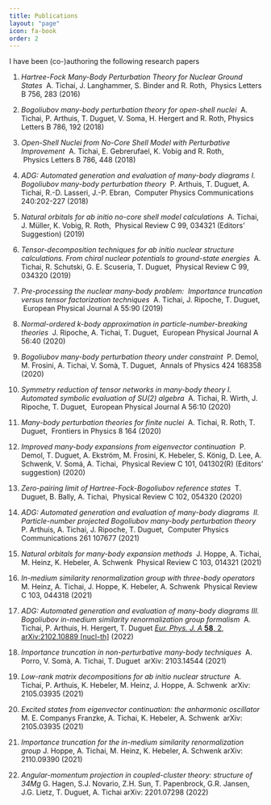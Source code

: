 ```yaml
---
title: Publications
layout: "page"
icon: fa-book
order: 2
---
```


I have been (co-)authoring the following research papers

1. *Hartree-Fock Many-Body Perturbation Theory for Nuclear Ground States *
A. Tichai, J. Langhammer, S. Binder and R. Roth,
 Physics Letters B 756, 283 (2016)

2. *Bogoliubov many-body perturbation theory for open-shell nuclei*
 A. Tichai, P.  Arthuis, T. Duguet,  V. Soma, H. Hergert and R. Roth, Physics Letters B 786, 192 (2018)

3. *Open-Shell Nuclei from No-Core Shell Model with Perturbative Improvement*
 A. Tichai, E. Gebrerufael, K.  Vobig and R. Roth,  
 Physics Letters B 786, 448 (2018)

4. *ADG: Automated generation and evaluation of many-body diagrams I. Bogoliubov many-body perturbation theory *
P. Arthuis, T. Duguet, A. Tichai, R.-D. Lasseri, J.-P. Ebran,
 Computer Physics Communications 240:202-227 (2018)

5. *Natural orbitals for ab initio no-core shell model calculations *
A. Tichai, J. Müller, K. Vobig, R. Roth, 
Physical Review C 99, 034321 (Editors’ Suggestion) (2019)

6. *Tensor-decomposition techniques for ab initio nuclear structure calculations. From chiral nuclear potentials to ground-state energies *
A. Tichai, R. Schutski, G. E. Scuseria, T. Duguet,
 Physical Review C 99, 034320 (2019)

7. *Pre-processing the nuclear many-body problem:   Importance truncation versus tensor factorization techniques *
A. Tichai, J. Ripoche, T. Duguet,
 European Physical Journal A 55:90 (2019)

8. *Normal-ordered k-body approximation in particle-number-breaking theories*
 J. Ripoche, A. Tichai, T. Duguet,
 European Physical Journal A 56:40 (2020)

9. *Bogoliubov many-body perturbation theory under constraint *
P. Demol, M. Frosini, A. Tichai, V. Somà, T. Duguet,
 Annals of Physics 424 168358 (2020)

10. *Symmetry reduction of tensor networks in many-body theory I. Automated symbolic evaluation of SU(2) algebra *
A. Tichai, R. Wirth, J. Ripoche, T. Duguet,
 European Physical Journal A 56:10 (2020)

11. *Many-body perturbation theories for finite nuclei *
A. Tichai, R. Roth, T. Duguet,
 Frontiers in Physics 8 164 (2020)

12. *Improved many-body expansions from eigenvector continuation *
P. Demol, T. Duguet,  A. Ekström, M. Frosini, K. Hebeler, S. König, D. Lee, A. Schwenk, V. Somá, A. Tichai,
 Physical Review C 101, 041302(R) (Editors’ suggestion) (2020)

13. *Zero-pairing limit of Hartree-Fock-Bogoliubov reference states*
 T. Duguet,  B. Bally,  A. Tichai,
 Physical Review C 102, 054320 (2020)

14. *ADG: Automated generation and evaluation of many-body diagrams  II. Particle-number projected Bogoliubov many-body perturbation theory*
P.  Arthuis,  A. Tichai,  J. Ripoche, T. Duguet,
 Computer Physics Communications 261 107677 (2021)

15. *Natural orbitals for many-body expansion methods *
J. Hoppe,  A. Tichai, M. Heinz, K. Hebeler,  A. Schwenk
 Physical Review C 103, 014321 (2021)

16. *In-medium similarity renormalization group with three-body operators *
M. Heinz,  A. Tichai, J. Hoppe, K. Hebeler,  A. Schwenk
 Physical Review C 103, 044318 (2021)

17. *ADG: Automated generation and evaluation of many-body diagrams III. Bogoliubov in-medium similarity renormalization group formalism*
 A. Tichai, P. Arthuis, H. Hergert, T. Duguet
[*Eur. Phys. J. A* **58**, 2](https://doi.org/10.1140/epja/s10050-021-00621-6), [arXiv:2102.10889 \[nucl-th\]](https://arxiv.org/abs/2102.10889) (2022)

18. *Importance truncation in non-perturbative many-body techniques *
A. Porro, V. Somà,  A. Tichai, T. Duguet
 arXiv: 2103.14544 (2021)

19. *Low-rank matrix decompositions for ab initio nuclear structure *
A. Tichai, P. Arthuis, K. Hebeler, M. Heinz, J. Hoppe, A. Schwenk
 arXiv: 2105.03935 (2021)

20. *Excited states from eigenvector continuation: the anharmonic oscillator *
M. E. Companys Franzke, A. Tichai, K. Hebeler, A. Schwenk
 arXiv: 2105.03935 (2021)

21. *Importance truncation for the in-medium similarity renormalization group*
J. Hoppe, A. Tichai, M. Heinz, K. Hebeler, A. Schwenk
arXiv: 2110.09390 (2021)

22. *Angular-momentum projection in coupled-cluster theory: structure of 34Mg*
G. Hagen, S.J. Novario, Z.H. Sun, T. Papenbrock, G.R. Jansen, J.G. Lietz, T. Duguet, A. Tichai
arXiv: 2201.07298 (2022)
